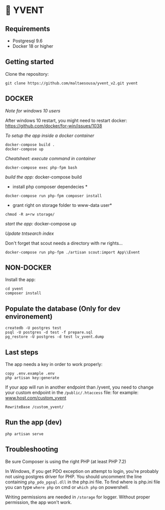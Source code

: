 # 📅 YVENT

## Requirements

  * Postgresql 9.6
  * Docker 18 or higher

## Getting started

Clone the repository:

```
git clone https://github.com/maltaesousa/yvent_v2.git yvent
```

## DOCKER

*Note for windows 10 users*

After windows 10 restart, you might need to restart docker: https://github.com/docker/for-win/issues/1038 

*To setup the app inside a docker container*

```
docker-compose build .
docker-compose up
```

*Cheatsheet: execute command in container*

```
docker-compose exec php-fpm bash
```

*build the app:*
docker-compose build

* install php composer dependecies *
```
docker-compose run php-fpm composer install
```

* grant right on storage folder to www-data user*
```
chmod -R a+rw storage/
```


*start the app:*
docker-compose up

*Update tntsearch index*

Don't forget that scout needs a directory with rw rights...

```
docker-compose run php-fpm ./artisan scout:import App\\Event
```

## NON-DOCKER
Install the app:

```
cd yvent
composer install
```

## Populate the database (Only for dev environement)

```
createdb -U postgres test
psql -U postgres -d test -f prepare.sql
pg_restore -U postgres -d test lv_yvent.dump
```

## Last steps

The app needs a key in order to work properly:

```
copy .env.example .env
php artisan key:generate
```

If your app will run in another endpoint than /yvent, you need to change your custom endpoint in the `/public/.htaccess` file:
for example: www.host.com/custom_yvent

```
RewriteBase /custom_yvent/
```

## Run the app (dev)

```
php artisan serve
```

## Troubleshooting

Be sure Composer is using the right PHP (at least PHP 7.2)

In Windows, if you get PDO exception on attempt to login, you're probably not using postgres driver for PHP.
You should uncomment the line containing `php_pdo_pgsql.dll` in the php.ini file.
To find where is php.ini file you can type `where php` on cmd or `which php` on powershell.

Writing permissions are needed in `/storage` for logger. Without proper permission, the app won't work.
